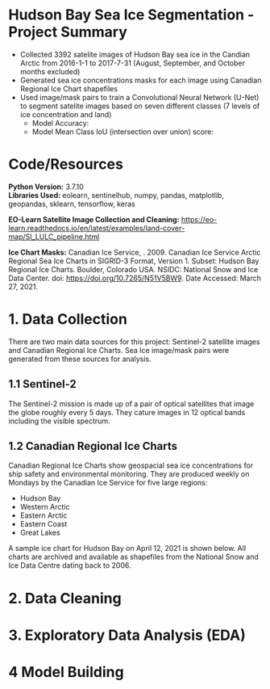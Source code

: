 # Hudson Bay Sea Ice Segmentation - Project Summary

-  Collected 3392 satelite images of Hudson Bay sea ice in the Candian Arctic from 2016-1-1 to 2017-7-31 (August, September, and October months excluded)
-  Generated sea ice concentrations masks for each image using Canadian Regional Ice Chart shapefiles
-  Used image/mask pairs to train a Convolutional Neural Network (U-Net) to segment satelite images based on seven different classes (7 levels of ice concentration and land)
    -  Model Accuracy:
    -  Model Mean Class IoU (intersection over union) score: 
 
# Code/Resources

**Python Version:** 3.7.10  
**Libraries Used:** eolearn, sentinelhub, numpy, pandas, matplotlib, geopandas, sklearn, tensorflow, keras

**EO-Learn Satellite Image Collection and Cleaning:** https://eo-learn.readthedocs.io/en/latest/examples/land-cover-map/SI_LULC_pipeline.html 

**Ice Chart Masks:** Canadian Ice Service, . 2009. Canadian Ice Service Arctic Regional Sea Ice Charts in SIGRID-3 Format, Version 1. Subset: Hudson Bay Regional Ice Charts. Boulder, Colorado USA. NSIDC: National Snow and Ice Data Center. doi: https://doi.org/10.7265/N51V5BW9. Date Accessed: March 27, 2021.

# 1. Data Collection

There are two main data sources for this project: Sentinel-2 satellite images and Canadian Regional Ice Charts. Sea Ice image/mask pairs were generated from these sources for analysis.

## 1.1 Sentinel-2 

The Sentinel-2 mission is made up of a pair of optical satellites that image the globe roughly every 5 days. They cature images in 12 optical bands including the visible spectrum.

## 1.2 Canadian Regional Ice Charts

Canadian Regional Ice Charts show geospacial sea ice concentrations for ship safety and environmental monitoring. They are produced weekly on Mondays by the Canadian Ice Service for five large regions:

- Hudson Bay
- Western Arctic
- Eastern Arctic
- Eastern Coast
- Great Lakes

A sample ice chart for Hudson Bay on April 12, 2021 is shown below. All charts are archived and available as shapefiles from the National Snow and Ice Data Centre dating back to 2006.

# 2. Data Cleaning


# 3. Exploratory Data Analysis (EDA)



# 4 Model Building


